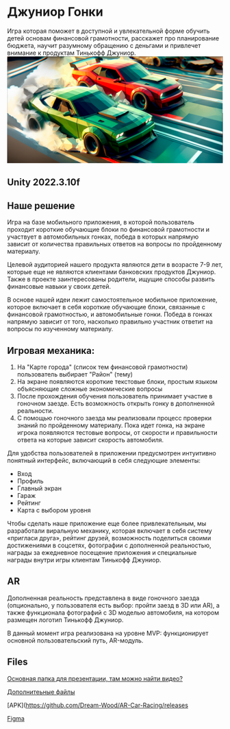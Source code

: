 # Джуниор Гонки

Игра которая поможет в доступной и увлекательной форме обучить детей основам финансовой грамотности, расскажет про планирование бюджета, научит разумному обращению с деньгами и привлечет внимание к продуктам Тинькофф Джуниор.
![Poster](Images/Racing.png)

## Unity 2022.3.10f


## Наше решение

Игра на базе мобильного приложения, в которой пользователь проходит короткие обучающие блоки по финансовой грамотности и участвует в автомобильных гонках, победа в которых напрямую зависит от количества правильных ответов на вопросы по пройденному материалу.

Целевой аудиторией нашего продукта являются дети в возрасте 7-9 лет, которые еще не являются клиентами банковских продуктов Джуниор. Также в проекте заинтересованы родители, ищущие способы развить финансовые навыки у своих детей.

В основе нашей идеи лежит самостоятельное мобильное приложение, которое включает в себя короткие обучающие блоки, связанные с финансовой грамотностью, и автомобильные гонки. Победа в гонках напрямую зависит от того, насколько правильно участник ответит на вопросы по изученному материалу.
## Игровая механика:
1. На "Карте города" (список тем финансовой грамотности) пользователь выбирает "Район" (тему)
2. На экране появляются короткие текстовые блоки, простым языком объясняющие сложные экономические вопросы
3. После прохождения обучения пользователь принимает участие в гоночном заезде. Есть возможность открыть гонку в дополненной реальности. 
4. С помощью гоночного заезда мы реализовали процесс проверки знаний по пройденному материалу. Пока идет гонка, на экране игрока появляются тестовые вопросы, от скорости и правильности ответа на которые зависит скорость автомобиля.

Для удобства пользователей в приложении предусмотрен интуитивно понятный интерфейс, включающий в себя следующие элементы:
- Вход
- Профиль
- Главный экран
- Гараж
- Рейтинг
- Карта с выбором уровня

Чтобы сделать наше приложение еще более привлекательным, мы разработали виральную механику, которая включает в себя систему «пригласи друга», рейтинг друзей, возможность поделиться своими достижениями в соцсетях, фотографии с дополненной реальностью, награды за ежедневное посещение приложения и специальные награды внутри игры клиентам Тинькофф Джуниор.

## AR
Дополненная реальность представлена в виде гоночного заезда (опционально, у пользователя есть выбор: пройти заезд в 3D или AR), а также функционала фотографий с 3D моделью автомобиля, на котором размещен логотип Тинькофф Джуниор.

В данный момент игра реализована на уровне MVP: функционирует основной пользовательский путь, AR-модуль.

## Files
[Основная папка для презентации, там можно найти видео?](https://drive.google.com/drive/folders/1eEaLmyy1bZEoiSpS9sLTdUyK0duXJ2_A?usp=sharing)

[Дополнитеьные файлы](https://drive.google.com/drive/folders/1MhioJNCxB93a62FJZCFRl26M_muvKg35?usp=sharing)

[APK](https://github.com/Dream-Wood/AR-Car-Racing/releases

[Figma](https://www.figma.com/file/BMqnmmRnQ7Ib6C8iRExYJB/Hack2.0?type=design&node-id=0%3A1&mode=design&t=ZbtM8BhBGgi9MMao-1)
